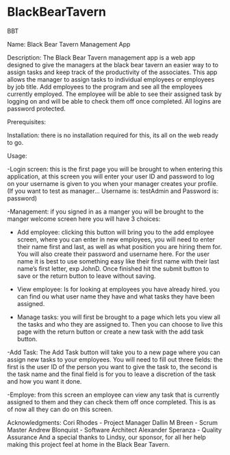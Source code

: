 # BlackBearTavern
BBT 

Name: Black Bear Tavern Management App

Description: The Black Bear Tavern management app is a web app designed to give the managers at the black bear tavern an easier way to to assign tasks and keep track of the productivity of the associates. This app allows the manager to assign tasks to individual employees or employees by job title. Add employees to the program and see all the employees currently employed. The employee will be able to see their assigned task by logging on and will be able to check them off once completed. All logins are password protected.

Prerequisites:

Installation: there is no installation required for this, its all on the web ready to go.

Usage: 

-Login screen: this is the first page you will be brought to when entering this application, at this screen you will enter your user ID and password to log on your username is given to you when your manager creates your profile. (If you want to test as manager... Username is: testAdmin and Password is: password)

-Management: if you signed in as a manger you will be brought to the manger welcome screen here you will have 3 choices:

- Add employee: clicking this button will bring you to the add employee screen, where you can enter in new employees, you will need to enter their name first and last, as well as what position you are hiring them for. You will also create their password and username here. For the user name it is best to use something easy like their first name with their last name’s first letter, exp JohnD. Once finished hit the submit button to save or the return button to leave without saving.

- View employee: Is for looking at employees you have already hired. you can find ou what user name they have and what tasks they have been assigned.

- Manage tasks: you will first be brought to a page which lets you view all the tasks and who they are assigned to. Then you can choose to live this page with the return button or create a new task with the add task button.

-Add Task: The Add Task button will take you to a new page where you can assign new tasks to your employees. You will need to fill out three fields: the first is the user ID of the person you want to give the task to, the second is the task name and the final field is for you to leave a discretion of the task and how you want it done.

-Employe: from this screen an employee can view any task that is currently assigned to them and they can check them off once completed. This is as of now all they can do on this screen.

Acknowledgments: 
Cori Rhodes - Project Manager
Dallin M Breen - Scrum Master 
Andrew Blonquist - Software Architect 
Alexander Speranza - Quality Assurance
And a special thanks to Lindsy, our sponsor, for all her help making this project feel at home in the Black Bear Tavern.
